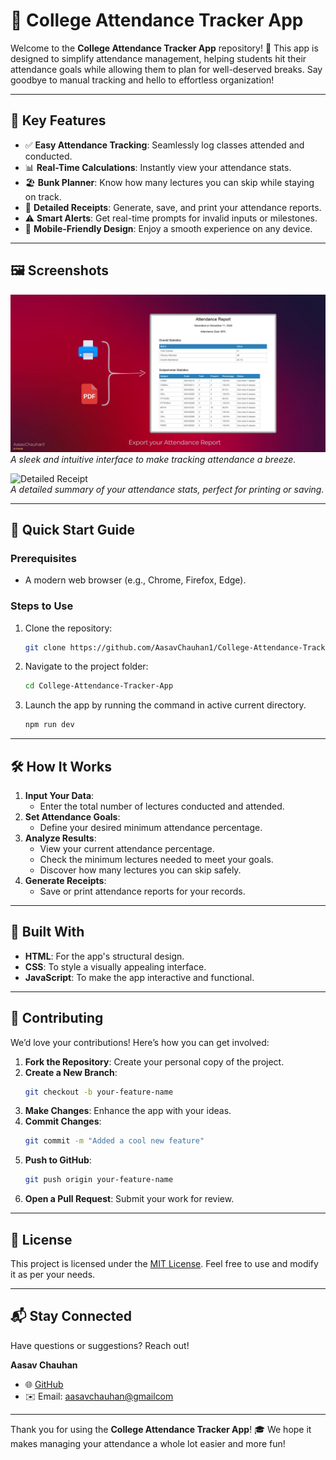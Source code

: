 # 🚀 College Attendance Tracker App

Welcome to the **College Attendance Tracker App** repository! 🎉 This app is designed to simplify attendance management, helping students hit their attendance goals while allowing them to plan for well-deserved breaks. Say goodbye to manual tracking and hello to effortless organization!

---

## 🔑 Key Features

- ✅ **Easy Attendance Tracking**: Seamlessly log classes attended and conducted.
- 📊 **Real-Time Calculations**: Instantly view your attendance stats.
- 🏖️ **Bunk Planner**: Know how many lectures you can skip while staying on track.
- 📜 **Detailed Receipts**: Generate, save, and print your attendance reports.
- ⚠️ **Smart Alerts**: Get real-time prompts for invalid inputs or milestones.
- 📱 **Mobile-Friendly Design**: Enjoy a smooth experience on any device.

---

## 🖼️ Screenshots

![Attendance Tracker UI](Screenshots/2.png)  
_A sleek and intuitive interface to make tracking attendance a breeze._

![Detailed Receipt](https://via.placeholder.com/800x400?text=Screenshot+2)  
_A detailed summary of your attendance stats, perfect for printing or saving._

---

## 🚀 Quick Start Guide

### Prerequisites

- A modern web browser (e.g., Chrome, Firefox, Edge).

### Steps to Use

1. Clone the repository:
   ```bash
   git clone https://github.com/AasavChauhan1/College-Attendance-Tracker-App.git
   ```

2. Navigate to the project folder:
   ```bash
   cd College-Attendance-Tracker-App
   ```

3. Launch the app by running the command in active current directory.
     ```bash
   npm run dev
   ```

---

## 🛠️ How It Works

1. **Input Your Data**:
   - Enter the total number of lectures conducted and attended.
2. **Set Attendance Goals**:
   - Define your desired minimum attendance percentage.
3. **Analyze Results**:
   - View your current attendance percentage.
   - Check the minimum lectures needed to meet your goals.
   - Discover how many lectures you can skip safely.
4. **Generate Receipts**:
   - Save or print attendance reports for your records.

---

## 🧰 Built With

- **HTML**: For the app's structural design.
- **CSS**: To style a visually appealing interface.
- **JavaScript**: To make the app interactive and functional.

---

## 🤝 Contributing

We’d love your contributions! Here’s how you can get involved:

1. **Fork the Repository**: Create your personal copy of the project.
2. **Create a New Branch**:
   ```bash
   git checkout -b your-feature-name
   ```
3. **Make Changes**: Enhance the app with your ideas.
4. **Commit Changes**:
   ```bash
   git commit -m "Added a cool new feature"
   ```
5. **Push to GitHub**:
   ```bash
   git push origin your-feature-name
   ```
6. **Open a Pull Request**: Submit your work for review.

---

## 📜 License

This project is licensed under the [MIT License](LICENSE). Feel free to use and modify it as per your needs.

---

## 📬 Stay Connected

Have questions or suggestions? Reach out!

**Aasav Chauhan**  
- 🌐 [GitHub](https://github.com/AasavChauhan1)  
- ✉️ Email: [aasavchauhan@gmailcom](aasavchauhan@gmail.com)  

---

Thank you for using the **College Attendance Tracker App**! 🎓 We hope it makes managing your attendance a whole lot easier and more fun!
